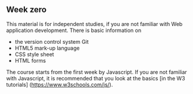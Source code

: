 ## Week zero

This material is for independent studies, if you are not familiar with Web application development. There is basic information on

- the version control system Git
- HTML5 mark-up language
- CSS style sheet
- HTML forms

The course starts from the first week by Javascript. If you are not familiar with Javascript, it is recommended that you look at the basics [in the W3 tutorials] (https://www.w3schools.com/js/).


